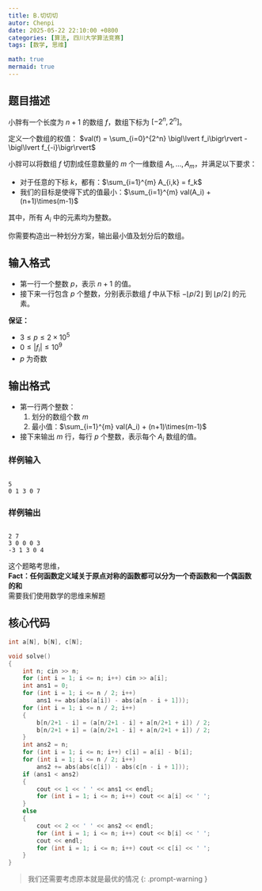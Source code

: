 ```yaml
---
title: B.切切切
autor: Chenpi
date: 2025-05-22 22:10:00 +0800
categories: [算法, 四川大学算法竞赛]
tags: [数学, 思维]

math: true
mermaid: true
---
```


## 题目描述

小胖有一个长度为 $n+1$ 的数组 $f$，数组下标为 $[-2^n, 2^n]$。

定义一个数组的权值：  $val(f) = \sum_{i=0}^{2^n} \bigl\lvert f_i\bigr\rvert - \bigl\lvert f_{-i}\bigr\rvert$

小胖可以将数组 $f$ 切割成任意数量的 $m$ 个一维数组 $A_1, \dots, A_m$，并满足以下要求：

- 对于任意的下标 $k$，都有：$\sum_{i=1}^{m} A_{i,k} = f_k$
- 我们的目标是使得下式的值最小：$\sum_{i=1}^{m} val(A_i) + (n+1)\times(m-1)$

其中，所有 $A_i$ 中的元素均为整数。

你需要构造出一种划分方案，输出最小值及划分后的数组。

## 输入格式

- 第一行一个整数 $p$，表示 $n+1$ 的值。  
- 接下来一行包含 $p$ 个整数，分别表示数组 $f$ 中从下标 $-\lfloor p/2\rfloor$ 到 $\lfloor p/2\rfloor$ 的元素。

**保证：**

- $3 \le p \le 2\times10^5$  
- $0 \le \lvert f_i\rvert \le 10^9$  
- $p$ 为奇数  

## 输出格式

- 第一行两个整数：  
  1. 划分的数组个数 $m$  
  2. 最小值：$\sum_{i=1}^{m} val(A_i) + (n+1)\times(m-1)$
- 接下来输出 $m$ 行，每行 $p$ 个整数，表示每个 $A_i$ 数组的值。

### 样例输入

```

5
0 1 3 0 7

```

### 样例输出

```

2 7
3 0 0 0 3
-3 1 3 0 4

```

这个题略考思维，  
**Fact：任何函数定义域关于原点对称的函数都可以分为一个奇函数和一个偶函数的和**  
需要我们使用数学的思维来解题

## 核心代码

```c++
int a[N], b[N], c[N];

void solve()
{
    int n; cin >> n;
    for (int i = 1; i <= n; i++) cin >> a[i];
    int ans1 = 0;
    for (int i = 1; i <= n / 2; i++)
        ans1 += abs(abs(a[i]) - abs(a[n - i + 1]));
    for (int i = 1; i <= n / 2; i++)
    {
        b[n/2+1 - i] = (a[n/2+1 - i] + a[n/2+1 + i]) / 2;
        b[n/2+1 + i] = (a[n/2+1 - i] + a[n/2+1 + i]) / 2;
    }
    int ans2 = n;
    for (int i = 1; i <= n; i++) c[i] = a[i] - b[i];
    for (int i = 1; i <= n / 2; i++)
        ans2 += abs(abs(c[i]) - abs(c[n - i + 1]));
    if (ans1 < ans2)
    {
        cout << 1 << ' ' << ans1 << endl;
        for (int i = 1; i <= n; i++) cout << a[i] << ' ';
    }
    else
    {
        cout << 2 << ' ' << ans2 << endl;
        for (int i = 1; i <= n; i++) cout << b[i] << ' ';
        cout << endl;
        for (int i = 1; i <= n; i++) cout << c[i] << ' ';
    }
}
```

> 我们还需要考虑原本就是最优的情况
{: .prompt-warning }
